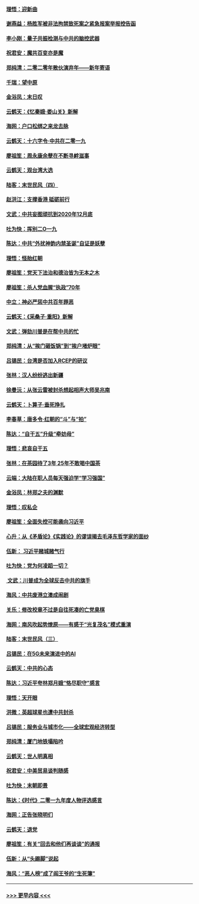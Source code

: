 #### [理悟：迎新曲](../pages/nsc993/n11761152.md?t=01020755) 
#### [谢燕益：杨胜军被非法拘禁致死案之紧急报案举报控告函](../pages/nsc993/n11756134.md?t=01020755) 
#### [李小刚：量子共振检测与中共的脑控武器](../pages/nsc993/n11754518.md?t=01020755) 
#### [祝君安：魔共百变亦是魔](../pages/nsc993/n11754469.md?t=01020755) 
#### [郑纯清：二零二零年散伙演弃年——新年寄语](../pages/nsc993/n11754195.md?t=01020755) 
#### [千瑞：望中原](../pages/nsc993/n11754159.md?t=01020755) 
#### [金浴凤：末日叹](../pages/nsc993/n11752359.md?t=01020755) 
#### [云鹤天：《忆秦娥‧娄山关》新解](../pages/nsc993/n11752348.md?t=01020755) 
#### [海网：户口松绑之来龙去脉](../pages/nsc993/n11752328.md?t=01020755) 
#### [云鹤天：十六字令‧中共在二零一九](../pages/nsc993/n11752305.md?t=01020755) 
#### [廖祖笙：周永康余孽在不断寻衅滋事](../pages/nsc993/n11751013.md?t=01020755) 
#### [云鹤天：观台湾大选](../pages/nsc993/n11751007.md?t=01020755) 
#### [陆客：末世民风（四）](../pages/nsc993/n11749203.md?t=01020755) 
#### [赵洪江：支撑香港 砥砺前行](../pages/nsc993/n11748482.md?t=01020755) 
#### [文武：中共妄图顽抗到2020年12月底](../pages/nsc993/n11748446.md?t=01020755) 
#### [吐为快：挥别二O一九](../pages/nsc993/n11748411.md?t=01020755) 
#### [陈达：中共“外扰神韵内禁圣诞”自证是妖孽](../pages/nsc993/n11748226.md?t=01020755) 
#### [理悟：怪胎红朝](../pages/nsc993/n11748206.md?t=01020755) 
#### [廖祖笙：党天下法治和德治皆为无本之木](../pages/nsc993/n11748135.md?t=01020755) 
#### [廖祖笙：杀人党血腥“执政”70年](../pages/nsc993/n11745144.md?t=01020755) 
#### [中立：神必严惩中共百年罪恶](../pages/nsc993/n11744970.md?t=01020755) 
#### [云鹤天：《采桑子‧重阳》新解](../pages/nsc993/n11744948.md?t=01020755) 
#### [文武：弹劾川普是在帮中共的忙](../pages/nsc993/n11744758.md?t=01020755) 
#### [郑纯清：从“挨门砸饭锅”到“挨户堵炉眼”](../pages/nsc993/n11744745.md?t=01020755) 
#### [吕锡民：台湾是否加入RCEP的研议](../pages/nsc993/n11744701.md?t=01020755) 
#### [张林：汉人纷纷逃出新疆](../pages/nsc993/n11743530.md?t=01020755) 
#### [徐曼沅：从张云雷被封杀想起相声大师吴兆南](../pages/nsc993/n11741816.md?t=01020755) 
#### [云鹤天：卜算子‧垂死挣扎](../pages/nsc993/n11739956.md?t=01020755) 
#### [李春草：唐多令‧红朝的“斗”与“拍”](../pages/nsc993/n11739830.md?t=01020755) 
#### [陈达：“自干五”升级“牵妨母”](../pages/nsc993/n11739724.md?t=01020755) 
#### [理悟：悲哀自干五](../pages/nsc993/n11739547.md?t=01020755) 
#### [张林：在茶园待了3年 25年不敢喝中国茶](../pages/nsc993/n11739240.md?t=01020755) 
#### [云端：大陆在职人员每天强迫学“学习强国”](../pages/nsc993/n11738735.md?t=01020755) 
#### [金浴凤：林郑之夫的渊默](../pages/nsc993/n11737735.md?t=01020755) 
#### [理悟：叹私企](../pages/nsc993/n11737715.md?t=01020755) 
#### [廖祖笙：全面失控可能袭向习近平](../pages/nsc993/n11737704.md?t=01020755) 
#### [心升：从《矛盾论》《实践论》的谬误揭去毛泽东哲学家的面纱](../pages/nsc993/n11736962.md?t=01020755) 
#### [伍新： 习近平赌城赌气行](../pages/nsc993/n11736929.md?t=01020755) 
#### [吐为快：党为何凌蹈一切？](../pages/nsc993/n11736915.md?t=01020755) 
#### [ 文武：川普成为全球反击中共的旗手](../pages/nsc993/n11736882.md?t=01020755) 
#### [海风：中共废港立澳成闹剧](../pages/nsc993/n11735857.md?t=01020755) 
#### [关乐：修改校章不过是自往死凑的亡党臭棋](../pages/nsc993/n11735097.md?t=01020755) 
#### [海网：南风吹起势燎原——有感于“光复茂名”模式重演](../pages/nsc993/n11732308.md?t=01020755) 
#### [陆客：末世民风（三）](../pages/nsc993/n11732211.md?t=01020755) 
#### [吕锡民：在5G未来演进中的AI](../pages/nsc993/n11730010.md?t=01020755) 
#### [云鹤天：中共的心态](../pages/nsc993/n11729906.md?t=01020755) 
#### [陈达：习近平夸林郑月娥“恪尽职守”感言](../pages/nsc993/n11729881.md?t=01020755) 
#### [理悟：天开眼](../pages/nsc993/n11729699.md?t=01020755) 
#### [洪微：英超球星也遭中共封杀](../pages/nsc993/n11727243.md?t=01020755) 
#### [吕锡民：服务业与城市化——全球宏观经济转型](../pages/nsc993/n11725845.md?t=01020755) 
#### [郑纯清：厦门地铁塌陷吟](../pages/nsc993/n11725813.md?t=01020755) 
#### [云鹤天：世人明真相](../pages/nsc993/n11725621.md?t=01020755) 
#### [祝君安：中美贸易谈判随感](../pages/nsc993/n11725609.md?t=01020755) 
#### [吐为快：末朝即景](../pages/nsc993/n11723365.md?t=01020755) 
#### [陈达：《时代》二零一九年度人物评选感言](../pages/nsc993/n11723337.md?t=01020755) 
#### [海网：正告张晓明们](../pages/nsc993/n11723228.md?t=01020755) 
#### [云鹤天：退党](../pages/nsc993/n11723056.md?t=01020755) 
#### [廖祖笙：有关“回去和他们再谈谈”的通报](../pages/nsc993/n11722442.md?t=01020755) 
#### [伍新：从“头踢脚”说起](../pages/nsc993/n11722429.md?t=01020755) 
#### [海风：“恶人榜”成了阎王爷的“生死簿”](../pages/nsc993/n11722272.md?t=01020755) 

----
#### [ >>> 更早内容 <<< ](../indexes/nsc993-earlier.md)
